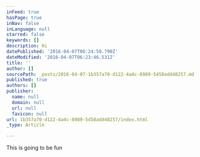 ```yaml
---
inFeed: true
hasPage: true
inNav: false
inLanguage: null
starred: false
keywords: []
description: Hi
datePublished: '2016-04-07T06:24:50.790Z'
dateModified: '2016-04-07T06:23:46.531Z'
title: ''
author: []
sourcePath: _posts/2016-04-07-1b357a70-d122-4a4c-8989-5458add48257.md
published: true
authors: []
publisher:
  name: null
  domain: null
  url: null
  favicon: null
url: 1b357a70-d122-4a4c-8989-5458add48257/index.html
_type: Article

---
```

This is going to be fun